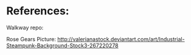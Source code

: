 # References:

Walkway repo:

Rose Gears Picture: http://valerianastock.deviantart.com/art/Industrial-Steampunk-Background-Stock3-267220278
